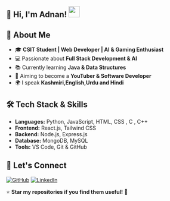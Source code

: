 ## 🌟 Hi, I'm Adnan! <img src="https://media.giphy.com/media/hvRJCLFzcasrR4ia7z/giphy.gif" width="30px">

## 🚀 About Me
- 🎓 **CSIT Student | Web Developer | AI & Gaming Enthusiast**
- 💻 Passionate about **Full Stack Development & AI**
- 📚 Currently learning **Java & Data Structures**
- 🎯 Aiming to become a **YouTuber & Software Developer**
- 🌍 I speak **Kashmiri,English,Urdu and Hindi**

## 🛠️ Tech Stack & Skills
- **Languages:** Python, JavaScript, HTML, CSS , C , C++ 
- **Frontend:** React.js, Tailwind CSS  
- **Backend:** Node.js, Express.js  
- **Database:** MongoDB, MySQL  
- **Tools:** VS Code, Git & GitHub


## 📢 Let's Connect
[![GitHub](https://img.shields.io/badge/GitHub-black?logo=github&logoColor=white)](https://github.com/Adnaan-dev)
[![LinkedIn](https://img.shields.io/badge/LinkedIn-blue?logo=linkedin&logoColor=white)](https://www.linkedin.com/in/jan-adnan-farooq-b216b7321/)

⭐ **Star my repositories if you find them useful!** 🚀
<!---
Adnaan-dev/Adnaan-dev is a ✨ special ✨ repository because its `README.md` (this file) appears on your GitHub profile.
You can click the Preview link to take a look at your changes.
--->
